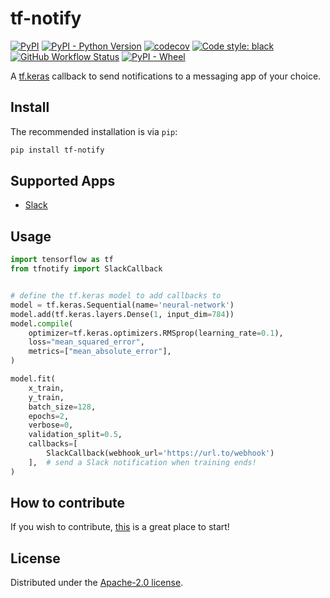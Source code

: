 # tf-notify

[![PyPI](https://img.shields.io/pypi/v/tf-notify?color=blue&label=PyPI&logo=PyPI&logoColor=white)](https://pypi.org/project/tf-notify/) [![PyPI - Python Version](https://img.shields.io/pypi/pyversions/tf-notify?logo=python&logoColor=white)](https://www.python.org/) [![codecov](https://codecov.io/gh/ilias-ant/tf-notify/branch/main/graph/badge.svg?token=2H0VB8I8IH)](https://codecov.io/gh/ilias-ant/tf-notify) [![Code style: black](https://img.shields.io/badge/code%20style-black-000000.svg)](https://github.com/psf/black) [![GitHub Workflow Status](https://img.shields.io/github/workflow/status/ilias-ant/tf-notify/CI)](https://github.com/ilias-ant/tf-notify/actions/workflows/ci.yml)
 [![PyPI - Wheel](https://img.shields.io/pypi/wheel/tf-notify?color=orange)](https://www.python.org/dev/peps/pep-0427/)

A [tf.keras](https://www.tensorflow.org/api_docs/python/tf/keras/callbacks/Callback) callback to send notifications to a messaging app of your choice.

## Install

The recommended installation is via `pip`:

```bash
pip install tf-notify
```

## Supported Apps

- [Slack](https://slack.com/)

## Usage

```python
import tensorflow as tf
from tfnotify import SlackCallback


# define the tf.keras model to add callbacks to
model = tf.keras.Sequential(name='neural-network')
model.add(tf.keras.layers.Dense(1, input_dim=784))
model.compile(
    optimizer=tf.keras.optimizers.RMSprop(learning_rate=0.1),
    loss="mean_squared_error",
    metrics=["mean_absolute_error"],
)

model.fit(
    x_train,
    y_train,
    batch_size=128,
    epochs=2,
    verbose=0,
    validation_split=0.5,
    callbacks=[
        SlackCallback(webhook_url='https://url.to/webhook')
    ],  # send a Slack notification when training ends!
)

```


## How to contribute

If you wish to contribute, [this](CONTRIBUTING.md) is a great place to start!

## License

Distributed under the [Apache-2.0 license](LICENSE).